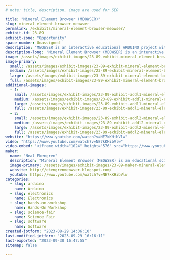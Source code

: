 ```yaml
---
# note: title, description, image are used for SEO

title: "Mineral Element Browser (MEOWSER)"
slug: mineral-element-browser-meowser
permalink: /exhibits/mineral-element-browser-meowser/
exhibit-id: 23-89
exhibit-zone: "Opportunity"
space-number: Unassigned
description: "MEOWSER is an interactive educational ARDUINO project with a Periodic Table and a Mineral cabinet."
description-long: "Mineral Element Browser (MEOWSER) is an interactive educational ARDUINO project for all ages of students.  A computer display shows the Periodic Table of chemical elements.  The computer is linked to a wood cabinet containing many rocks.  Click on an element in the Periodic Table to illuminate the rocks in the cabinet containing that element.   Click on a rock to illuminate the elements in the Periodic Table in that rock.  Science reports about these Rock/Element relationships are displayed during navigation.  MEOWSER demonstrates Chemistry, Woodworking, Electrical Engineering, Software Engineering, and Arduino integration of these components."
image: /assets/images/exhibit-images/23-89-exhibit-mineral-element-browser-meowser-43-meowser-7074-large.png
image-primary: 
  small: /assets/images/exhibit-images/23-89-exhibit-mineral-element-browser-meowser-43-meowser-7074-small.png
  medium: /assets/images/exhibit-images/23-89-exhibit-mineral-element-browser-meowser-43-meowser-7074-medium.png
  large: /assets/images/exhibit-images/23-89-exhibit-mineral-element-browser-meowser-43-meowser-7074-large.png
  full: /assets/images/exhibit-images/23-89-exhibit-mineral-element-browser-meowser-43-meowser-7074-full.png
additional-images: 
  - 1:
    small: /assets/images/exhibit-images/23-89-exhibit-addl1-mineral-element-browser-meowser-meowserarchitecture-small.png
    medium: /assets/images/exhibit-images/23-89-exhibit-addl1-mineral-element-browser-meowser-meowserarchitecture-medium.png
    large: /assets/images/exhibit-images/23-89-exhibit-addl1-mineral-element-browser-meowser-meowserarchitecture-large.png
    full: /assets/images/exhibit-images/23-89-exhibit-addl1-mineral-element-browser-meowser-meowserarchitecture-full.png
  - 2:
    small: /assets/images/exhibit-images/23-89-exhibit-addl2-mineral-element-browser-meowser-meowsercabinet-small.png
    medium: /assets/images/exhibit-images/23-89-exhibit-addl2-mineral-element-browser-meowser-meowsercabinet-medium.png
    large: /assets/images/exhibit-images/23-89-exhibit-addl2-mineral-element-browser-meowser-meowsercabinet-large.png
    full: /assets/images/exhibit-images/23-89-exhibit-addl2-mineral-element-browser-meowser-meowsercabinet-full.png
website: "https://www.youtube.com/watch?v=NE7kKHibVlw"
video: "https://www.youtube.com/watch?v=NE7kKHibVlw"
video-embed: '<iframe width="1024" height="576" src="https://www.youtube.com/embed/NE7kKHibVlw?feature=oembed" frameborder="0" allow="accelerometer; autoplay; clipboard-write; encrypted-media; gyroscope; picture-in-picture; web-share" allowfullscreen title="MEOWSER #1 - Introduction - My Arduino, Mineral, Electronic project"></iframe>'
maker: 
  name: "Neal Ekengren"
  description: "Mineral Element Browser (MEOWSER) is an educational science project for all ages of students.  A computer display shows the Periodic Table of chemical elements.  The computer is linked to a wood cabinet containing many rocks.  Click on an element in the Periodic Table to illuminate the rocks in the cabinet containing that element.   Click on a rock to illuminate the elements in the Periodic Table in that rock.  Science reports about these Rock/Element relationships are displayed during navigation.  MEOWSER demonstrates Chemistry, Woodworking, Electrical Engineering, Software Engineering, and Arduino integration of these components."
  image-primary: /assets/images/exhibit-images/23-89-maker-mineral-element-browser-meowser-meowser-medium.png
  website: http://ekengrenmeowser.blogspot.com/
  youtube: https://www.youtube.com/watch?v=NE7kKHibVlw
categories: 
  - slug: arduino
    name: Arduino
  - slug: electronics
    name: Electronics
  - slug: hands-on-workshop
    name: Hands-On Workshop
  - slug: science-fair
    name: Science Fair
  - slug: software
    name: Software
created-jotform: "2023-08-29 14:06:10"
last-modified-jotform: "2023-09-29 16:16:11"
last-exported: "2023-09-30 16:47:55"
sitemap: false

---
```

